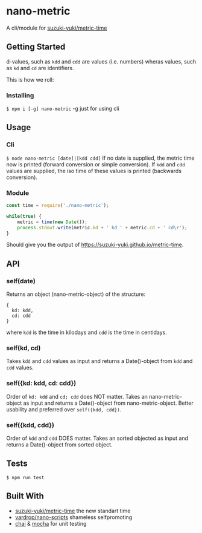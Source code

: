 # nano-metric

A cli/module for [suzuki-yuki/metric-time](https://github.com/suzuki-yuki/metric-time)

## Getting Started

d-values, such as `kdd` and `cdd` are values (i.e. numbers) 
wheras values, such as `kd` and `cd` are identifiers.

This is how we roll:

### Installing

`$ npm i [-g] nano-metric` -g just for using cli

## Usage

### Cli

`$ node nano-metric [date]|[kdd cdd]`
If no date is supplied, the metric time now is printed (forward conversion or simple conversion).
If `kdd` and `cdd` values are supplied, the iso time of these values is printed (backwards conversion).

### Module
```javascript
const time = require('./nano-metric');

while(true) {
	metric = time(new Date());
	process.stdout.write(metric.kd + ' kd ' + metric.cd + ' cd\r');
}
```
Should give you the output of https://suzuki-yuki.github.io/metric-time.

## API

### self(date)

Returns an object (nano-metric-object) of the structure:
```
{
  kd: kdd,
  cd: cdd
}
```
where `kdd` is the time in kilodays and `cdd` is the time in centidays.

### self(kd, cd)

Takes `kdd` and `cdd` values as input and
returns a Date()-object from `kdd` and `cdd` values.

### self({kd: kdd, cd: cdd})

Order of `kd: kdd` and `cd; cdd` does NOT matter.
Takes an nano-metric-object as input and
returns a Date()-object from nano-metric-object.
Better usability and preferred over `self({kdd, cdd})`.

### self({kdd, cdd})

Order of `kdd` and `cdd` DOES matter.
Takes an sorted objected as input and
returns a Date()-object from sorted object.

## Tests

`$ npm run test`

## Built With

* [suzuki-yuki/metric-time](https://github.com/suzuki-yuki/metric-time) the new standart time
* [vardrop/nano-scripts](https://github.com/vardrop/nano-scripts) shameless selfpromoting
* [chai](https://github.com/chaijs/chai) & [mocha](https://github.com/mochajs/mocha) for unit testing
